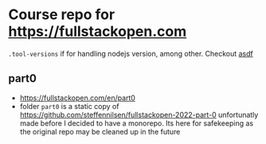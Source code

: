 # Course repo for https://fullstackopen.com
`.tool-versions` if for handling nodejs version, among other. Checkout [asdf](https://asdf-vm.com/)

## part0
* https://fullstackopen.com/en/part0
* folder `part0` is a static copy of https://github.com/steffennilsen/fullstackopen-2022-part-0 unfortunatly made before I decided to have a monorepo. Its here for safekeeping as the original repo may be cleaned up in the future